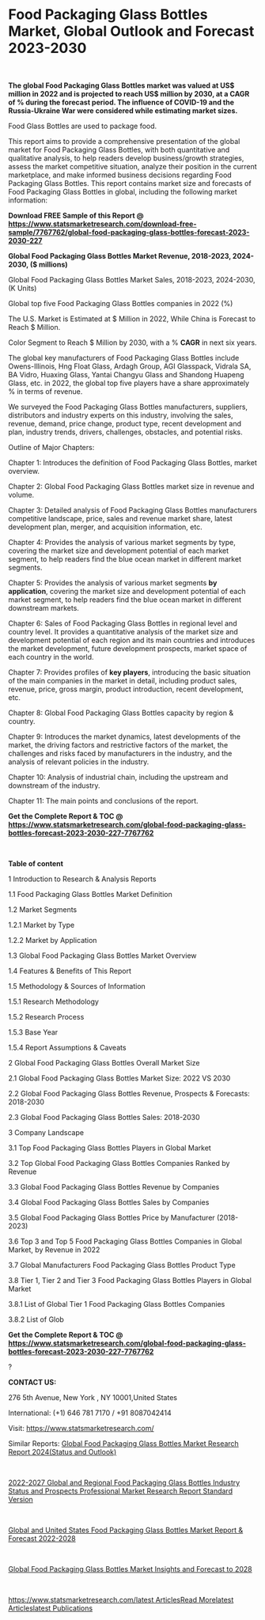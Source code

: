 <h1>Food Packaging Glass Bottles Market, Global Outlook and Forecast 2023-2030</h1><br/><p><strong>The global Food Packaging Glass Bottles market was valued at US$ million in 2022 and is projected to reach US$ million by 2030, at a <strong>CAGR</strong> of % during the forecast period. The influence of COVID-19 and the Russia-Ukraine War were considered while estimating market sizes.</strong></p>
 
 
 
 <p>Food Glass Bottles are used to package food.</p>
 
 
 
 <p>This report aims to provide a comprehensive presentation of the global market for Food Packaging Glass Bottles, with both quantitative and qualitative analysis, to help readers develop business/growth strategies, assess the market competitive situation, analyze their position in the current marketplace, and make informed business decisions regarding Food Packaging Glass Bottles. This report contains market size and forecasts of Food Packaging Glass Bottles in global, including the following market information:</p>
 
 
 
 <p><strong>Download FREE Sample of this Report @ <a href="https://www.statsmarketresearch.com/download-free-sample/7767762/global-food-packaging-glass-bottles-forecast-2023-2030-227">https://www.statsmarketresearch.com/download-free-sample/7767762/global-food-packaging-glass-bottles-forecast-2023-2030-227</a></strong></p>
 
 
 
 <p><strong>Global Food Packaging Glass Bottles Market Revenue, 2018-2023, 2024-2030, ($ millions)</strong></p>
 
 
 
 <p>Global Food Packaging Glass Bottles Market Sales, 2018-2023, 2024-2030, (K Units)</p>
 
 
 
 <p>Global top five Food Packaging Glass Bottles companies in 2022 (%)</p>
 
 
 
 <p>The U.S. Market is Estimated at $ Million in 2022, While China is Forecast to Reach $ Million.</p>
 
 
 
 <p>Color Segment to Reach $ Million by 2030, with a % <strong>CAGR</strong> in next six years.</p>
 
 
 
 <p>The global key manufacturers of Food Packaging Glass Bottles include Owens-Illinois, Hng Float Glass, Ardagh Group, AGI Glasspack, Vidrala SA, BA Vidro, Huaxing Glass, Yantai Changyu Glass and Shandong Huapeng Glass, etc. in 2022, the global top five players have a share approximately % in terms of revenue.</p>
 
 
 
 <p>We surveyed the Food Packaging Glass Bottles manufacturers, suppliers, distributors and industry experts on this industry, involving the sales, revenue, demand, price change, product type, recent development and plan, industry trends, drivers, challenges, obstacles, and potential risks.</p>
 
 
 
 <p>Outline of Major Chapters:</p>
 
 
 
 <p>Chapter 1: Introduces the definition of Food Packaging Glass Bottles, market overview.</p>
 
 
 
 <p>Chapter 2: Global Food Packaging Glass Bottles market size in revenue and volume.</p>
 
 
 
 <p>Chapter 3: Detailed analysis of Food Packaging Glass Bottles manufacturers competitive landscape, price, sales and revenue market share, latest development plan, merger, and acquisition information, etc.</p>
 
 
 
 <p>Chapter 4: Provides the analysis of various market segments by type, covering the market size and development potential of each market segment, to help readers find the blue ocean market in different market segments.</p>
 
 
 
 <p>Chapter 5: Provides the analysis of various market segments <strong>by application</strong>, covering the market size and development potential of each market segment, to help readers find the blue ocean market in different downstream markets.</p>
 
 
 
 <p>Chapter 6: Sales of Food Packaging Glass Bottles in regional level and country level. It provides a quantitative analysis of the market size and development potential of each region and its main countries and introduces the market development, future development prospects, market space of each country in the world.</p>
 
 
 
 <p>Chapter 7: Provides profiles of <strong>key players</strong>, introducing the basic situation of the main companies in the market in detail, including product sales, revenue, price, gross margin, product introduction, recent development, etc.</p>
 
 
 
 <p>Chapter 8: Global Food Packaging Glass Bottles capacity by region & country.</p>
 
 
 
 <p>Chapter 9: Introduces the market dynamics, latest developments of the market, the driving factors and restrictive factors of the market, the challenges and risks faced by manufacturers in the industry, and the analysis of relevant policies in the industry.</p>
 
 
 
 <p>Chapter 10: Analysis of industrial chain, including the upstream and downstream of the industry.</p>
 
 
 
 <p>Chapter 11: The main points and conclusions of the report.</p>
 
 
 
 <div><b>Get the Complete Report & TOC @ <a href="https://www.statsmarketresearch.com/global-food-packaging-glass-bottles-forecast-2023-2030-227-7767762">https://www.statsmarketresearch.com/global-food-packaging-glass-bottles-forecast-2023-2030-227-7767762</a></b></div>
 
 
 
 <p><br />
 
 <b>Table of content</b></p>
 
 
 
 <p>1 Introduction to Research & Analysis Reports<br />
 
 1.1 Food Packaging Glass Bottles Market Definition<br />
 
 1.2 Market Segments<br />
 
 1.2.1 Market by Type<br />
 
 1.2.2 Market by Application<br />
 
 1.3 Global Food Packaging Glass Bottles Market Overview<br />
 
 1.4 Features & Benefits of This Report<br />
 
 1.5 Methodology & Sources of Information<br />
 
 1.5.1 Research Methodology<br />
 
 1.5.2 Research Process<br />
 
 1.5.3 Base Year<br />
 
 1.5.4 Report Assumptions & Caveats<br />
 
 2 Global Food Packaging Glass Bottles Overall Market Size<br />
 
 2.1 Global Food Packaging Glass Bottles Market Size: 2022 VS 2030<br />
 
 2.2 Global Food Packaging Glass Bottles Revenue, Prospects & Forecasts: 2018-2030<br />
 
 2.3 Global Food Packaging Glass Bottles Sales: 2018-2030<br />
 
 3 Company Landscape<br />
 
 3.1 Top Food Packaging Glass Bottles Players in Global Market<br />
 
 3.2 Top Global Food Packaging Glass Bottles Companies Ranked by Revenue<br />
 
 3.3 Global Food Packaging Glass Bottles Revenue by Companies<br />
 
 3.4 Global Food Packaging Glass Bottles Sales by Companies<br />
 
 3.5 Global Food Packaging Glass Bottles Price by Manufacturer (2018-2023)<br />
 
 3.6 Top 3 and Top 5 Food Packaging Glass Bottles Companies in Global Market, by Revenue in 2022<br />
 
 3.7 Global Manufacturers Food Packaging Glass Bottles Product Type<br />
 
 3.8 Tier 1, Tier 2 and Tier 3 Food Packaging Glass Bottles Players in Global Market<br />
 
 3.8.1 List of Global Tier 1 Food Packaging Glass Bottles Companies<br />
 
 3.8.2 List of Glob</p>
 
 
 
 <div><b>Get the Complete Report & TOC @ <a href="https://www.statsmarketresearch.com/global-food-packaging-glass-bottles-forecast-2023-2030-227-7767762">https://www.statsmarketresearch.com/global-food-packaging-glass-bottles-forecast-2023-2030-227-7767762</a></b></div>
 
 
 
 <p>? </p>
 
 
 
 <p><b>CONTACT US:</b><br />
 
 276 5th Avenue, New York , NY 10001,United States<br />
 
 International: (+1) 646 781 7170 / +91 8087042414<br />
 
 Visit: <a href="https://www.statsmarketresearch.com/">https://www.statsmarketresearch.com/</a><br />
 
 Similar Reports: <a href="https://www.statsmarketresearch.com/global-food-packaging-glass-bottles-forecast-2023-2030-227-7767762">Global Food Packaging Glass Bottles Market Research Report 2024(Status and Outlook)</a><br />
 
 <br />
 
 <a href="https://www.statsmarketresearch.com/global-food-packaging-glass-bottles-forecast-2023-2030-227-7767762">2022-2027 Global and Regional Food Packaging Glass Bottles Industry Status and Prospects Professional Market Research Report Standard Version</a><br />
 
 <br />
 
 <a href="https://www.statsmarketresearch.com/global-food-packaging-glass-bottles-forecast-2023-2030-227-7767762">Global and United States Food Packaging Glass Bottles Market Report & Forecast 2022-2028</a><br />
 
 <br />
 
 <a href="https://www.statsmarketresearch.com/global-food-packaging-glass-bottles-forecast-2023-2030-227-7767762">Global Food Packaging Glass Bottles Market Insights and Forecast to 2028</a><br />
 
 <br />
 
 <a href="https://gyeongbokgung.com">https://www.statsmarketresearch.com/</a><a href="https://hallyeomaritime.com">latest Articles</a><a href="https://jingwansa.com">Read More</a><a href="https://nguoiviet.jp/">latest Articles</a><a href="https://www.intelmarketresearch.com/">latest Publications</a></p>